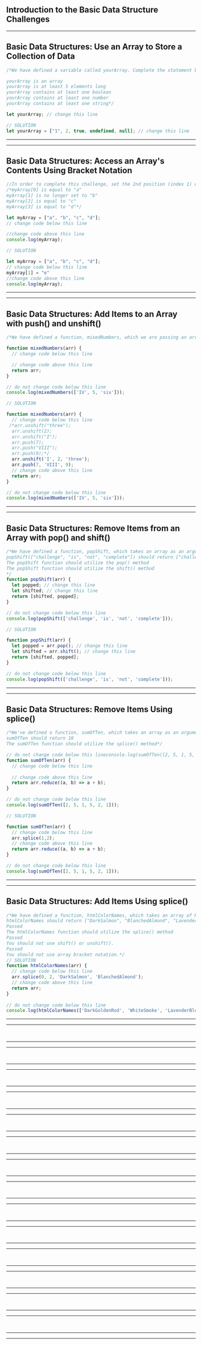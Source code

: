 ## Introduction to the Basic Data Structure Challenges
---
## Basic Data Structures: Use an Array to Store a Collection of Data
```js
/*We have defined a variable called yourArray. Complete the statement by assigning an array of at least 5 elements in length to the yourArray variable. Your array should contain at least one string, one number, and one boolean.

yourArray is an array
yourArray is at least 5 elements long
yourArray contains at least one boolean
yourArray contains at least one number
yourArray contains at least one string*/

let yourArray; // change this line

// SOLUTION
let yourArray = ["1", 2, true, undefined, null]; // change this line
```
---
---
## Basic Data Structures: Access an Array's Contents Using Bracket Notation
```js
//In order to complete this challenge, set the 2nd position (index 1) of myArray to anything you want, besides "b".
/*myArray[0] is equal to "a"
myArray[1] is no longer set to "b"
myArray[2] is equal to "c"
myArray[3] is equal to "d"*/

let myArray = ["a", "b", "c", "d"];
// change code below this line

//change code above this line
console.log(myArray);

// SOLUTION

let myArray = ["a", "b", "c", "d"];
// change code below this line
myArray[1] = "e"
//change code above this line
console.log(myArray);


```
---
---
## Basic Data Structures: Add Items to an Array with push() and unshift()
```js
/*We have defined a function, mixedNumbers, which we are passing an array as an argument. Modify the function by using push() and unshift() to add 'I', 2, 'three' to the beginning of the array and 7, 'VIII', 9 to the end so that the returned array contains representations of the numbers 1-9 in order.*/

function mixedNumbers(arr) {
  // change code below this line

  // change code above this line
  return arr;
}

// do not change code below this line
console.log(mixedNumbers(['IV', 5, 'six']));

// SOLUTION

function mixedNumbers(arr) {
  // change code below this line
 /*arr.unshift("three");
  arr.unshift(2);
  arr.unshift("I");
  arr.push(7);
  arr.push("VIII");
  arr.push(9);*/
  arr.unshift('I', 2, 'three');
  arr.push(7, 'VIII', 9);
  // change code above this line
  return arr;
}

// do not change code below this line
console.log(mixedNumbers(['IV', 5, 'six']));
```
---
---
## Basic Data Structures: Remove Items from an Array with pop() and shift()
```js
/*We have defined a function, popShift, which takes an array as an argument and returns a new array. Modify the function, using pop() and shift(), to remove the first and last elements of the argument array, and assign the removed elements to their corresponding variables, so that the returned array contains their values.
popShift(["challenge", "is", "not", "complete"]) should return ["challenge", "complete"]
The popShift function should utilize the pop() method
The popShift function should utilize the shift() method
*/
function popShift(arr) {
  let popped; // change this line
  let shifted; // change this line
  return [shifted, popped];
}

// do not change code below this line
console.log(popShift(['challenge', 'is', 'not', 'complete']));

// SOLUTION

function popShift(arr) {
  let popped = arr.pop(); // change this line
  let shifted = arr.shift(); // change this line
  return [shifted, popped];
}

// do not change code below this line
console.log(popShift(['challenge', 'is', 'not', 'complete']));
```
---
---
## Basic Data Structures: Remove Items Using splice()
```js
/*We've defined a function, sumOfTen, which takes an array as an argument and returns the sum of that array's elements. Modify the function, using splice(), so that it returns a value of 10.
sumOfTen should return 10
The sumOfTen function should utilize the splice() method*/

// do not change code below this lineconsole.log(sumOfTen([2, 5, 1, 5, 2, 1]));}     // change code above this line  return arr.reduce((a, b) => a + b);function sumOfTen(arr) {  // change code below this line
function sumOfTen(arr) {
  // change code below this line
  
  // change code above this line
  return arr.reduce((a, b) => a + b);
}

// do not change code below this line
console.log(sumOfTen([2, 5, 1, 5, 2, 1]));

// SOLUTION

function sumOfTen(arr) {
  // change code below this line
  arr.splice(1,2);
  // change code above this line
  return arr.reduce((a, b) => a + b);
}

// do not change code below this line
console.log(sumOfTen([2, 5, 1, 5, 2, 1]));

```
---
---
## Basic Data Structures: Add Items Using splice()
```js
/*We have defined a function, htmlColorNames, which takes an array of HTML colors as an argument. Modify the function using splice() to remove the first two elements of the array and add 'DarkSalmon' and 'BlanchedAlmond' in their respective places.
htmlColorNames should return ["DarkSalmon", "BlanchedAlmond", "LavenderBlush", "PaleTurqoise", "FireBrick"]
Passed
The htmlColorNames function should utilize the splice() method
Passed
You should not use shift() or unshift().
Passed
You should not use array bracket notation.*/
// SOLUTION
function htmlColorNames(arr) {
  // change code below this line
  arr.splice(0, 2, 'DarkSalmon', 'BlanchedAlmond');
  // change code above this line
  return arr;
} 
 
// do not change code below this line
console.log(htmlColorNames(['DarkGoldenRod', 'WhiteSmoke', 'LavenderBlush', 'PaleTurqoise', 'FireBrick']));
```
---
---
##
```js
```
---
---
##
```js
```
---
---
##
```js
```
---
---
##
```js
```
---
---
##
```js
```
---
---
##
```js
```
---
---
##
```js
```
---
---
##
```js
```
---
---
##
```js
```
---
---
##
```js
```
---
---
##
```js
```
---
---
##
```js
```
---
---
##
```js
```
---
---
##
```js
```
---
---
##
```js
```
